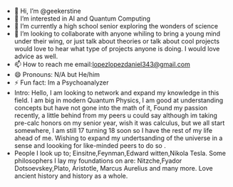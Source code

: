 - 👋 Hi, I’m @geekerstine
- 👀 I’m interested in AI and Quantum Computing
- 🌱 I’m currently a high school senior exploring the wonders of science 
- 💞️ I’m looking to collaborate with anyone whiling to bring a young mind under their wing, or just talk about theories or talk about cool projects would love to hear what type of projects anyone is doing. I would love advice as well.
- 📫 How to reach me email:lopezlopezdaniel343@gmail.com
- 😄 Pronouns: N/A but He/him
- ⚡ Fun fact: Im a Psychoanalyzer
- Intro: Hello, I am looking to network and expand my knowledge in this field. I am big  in modern Quantum Physics, I am good at understanding concepts but have not gone into the math of it, Found my passion recently, a little behind from my peers u could say although im taking pre-calc honors on my senior year, wish it was calculus, but we all start somewhere, I am still 17 turning 18 soon so I have the rest of my life ahead of me. Wishing to expand my undertsanding of the universe in a sense and loooking for like-minded peers to do so .
- People I look up to; Einsitne,Feynman,Edward witten,Nikola Tesla. Some philosophers I lay my foundations on are: Nitzche,Fyador Dotsoevskey,Plato, Aristotle, Marcus Aurelius and many more. Love ancient history and history as a whole. 
<!---
geekerstine/geekerstine is a ✨ special ✨ repository because its `README.md` (this file) appears on your GitHub profile.
You can click the Preview link to take a look at your changes.
--->
